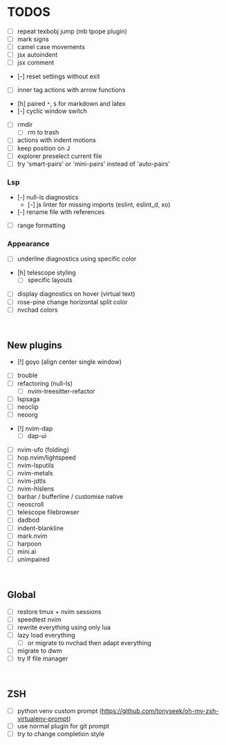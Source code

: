 # TODOS
- [ ] repeat texbobj jump (mb tpope plugin)
- [ ] mark signs
- [ ] camel case movements 
- [ ] jsx autoindent
- [ ] jsx comment
- [-] reset settings without exit
- [ ] inner tag actions with arrow functions
- [h] paired `*`, `$` for markdown and latex
- [-] cyclic window switch
- [ ] rmdir
    - [ ] rm to trash
- [ ] actions with indent motions
- [ ] keep position on J
- [ ] explorer preselect current file
- [ ] try 'smart-pairs' or 'mini-pairs' instead of 'auto-pairs'
### Lsp
- [-] null-ls diagnostics
    - [-] js linter for missing imports (eslint, eslint_d, xo)
- [-] rename file with references
- [ ] range formatting
### Appearance
- [ ] underline diagnostics using specific color
- [h] telescope styling
    - [ ] specific layouts
- [ ] display diagnostics on hover (virtual text)
- [ ] rose-pine change horizontal split color
- [ ] nvchad colors

<br>

## New plugins
- [!] goyo (align center single window)
- [ ] trouble
- [ ] refactoring (null-ls)
    - [ ] nvim-treesitter-refactor
- [ ] lspsaga
- [ ] neoclip
- [ ] neoorg
- [!] nvim-dap
    - [ ] dap-ui
- [ ] nvim-ufo (folding)
- [ ] hop.nvim/lightspeed
- [ ] nvim-lsputils
- [ ] nvim-metals
- [ ] nvim-jdtls
- [ ] nvim-hlslens
- [ ] barbar / bufferline / customise native
- [ ] neoscroll
- [ ] telescope filebrowser
- [ ] dadbod
- [ ] indent-blankline
- [ ] mark.nvim
- [ ] harpoon
- [ ] mini.ai
- [ ] unimpaired

<br>

## Global
- [ ] restore tmux + nvim sessions
- [ ] speedtest nvim
- [ ] rewrite everything using only lua
- [ ] lazy load everything
    - [ ] or migrate to nvchad then adapt everything
- [ ] migrate to dwm
- [ ] try lf file manager

<br>

## ZSH
- [ ] python venv custom prompt (https://github.com/tonyseek/oh-my-zsh-virtualenv-prompt)
- [ ] use normal plugin for git prompt
- [ ] try to change completion style
